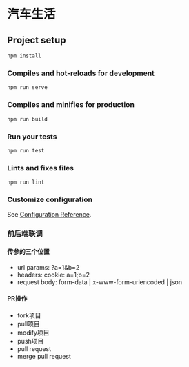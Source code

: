 # 汽车生活

## Project setup
```
npm install
```

### Compiles and hot-reloads for development
```
npm run serve
```

### Compiles and minifies for production
```
npm run build
```

### Run your tests
```
npm run test
```

### Lints and fixes files
```
npm run lint
```

### Customize configuration
See [Configuration Reference](https://cli.vuejs.org/config/).

### 前后端联调

#### 传参的三个位置
- url params: ?a=1&b=2
- headers: cookie: a=1;b=2
- request body: form-data | x-www-form-urlencoded | json

#### PR操作
- fork项目
- pull项目
- modify项目
- push项目
- pull request
- merge pull request